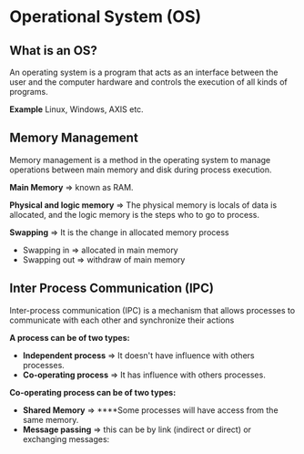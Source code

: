 # Operational System (OS)

## What is an OS?

An operating system is a program that acts as an interface between the user and the computer hardware and controls the execution of all kinds of programs.

**Example** Linux, Windows, AXIS etc.

## Memory Management

Memory management is a method in the operating system to manage operations between main memory and disk during process execution.

**Main Memory** ⇒ known as RAM.

**Physical and logic memory** ⇒ The physical memory is locals of data is allocated, and the logic memory is the steps who to go to process.

**Swapping** ⇒ It is the change in allocated memory process

- Swapping in ⇒ allocated in main memory
- Swapping out ⇒ withdraw of main memory

## **Inter Process Communication (IPC)**

Inter-process communication (IPC) is a mechanism that allows processes to communicate with each other and synchronize their actions

**A process can be of two types:**

- **Independent process** ⇒ It doesn't have influence with others processes.
- **Co-operating process** ⇒ It has influence with others processes.

**Co-operating process can be of two types:**

- **Shared Memory** ⇒ ****Some processes will have access from the same memory.
- **Message passing** ⇒ this can be by link (indirect or direct) or exchanging messages:
